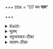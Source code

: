 +++
title = "07 मम **नाम**"

+++


<details><summary>Keith</summary>

My name and thine, O all-knower,  
Which like men changing garments we bear,  
Let us exchange again,  
Thou for life, and we to live.
</details>

<details><summary>मूलम्</summary>

मम॒ नाम॒ तव॑ च जातवेदो॒ वास॑सी इव वि॒वसा॑नौ॒ ये चरा॑वः ।  
आयु॑षे॒ त्वञ्जी॒वसे॑ व॒यय्ँ ...  +++(विवृद्धपादः तृतीयपादः)+++    
य॑थाय॒थव्ँवि परि॑ दधावहै॒ पुन॒स्ते  ॥
</details>

<details><summary>भट्टभास्कर-टीका</summary>

अयञ्च जगतीप्रकारो विवृद्धपादः । 'आयुषे त्वं जीवसे वयम्' इति तृतीयः पादः ॥  
हे जातवेदः मम च तव च सम्बन्धिनी ये नामनी विवसानौ विपरिवृत्य वसानौ मम नाम त्वं तव च नामाहमिति, अतोन्योन्यस्य विपरिवृत्ते इव धारयन्तौ चरावः त्वं चाहं च वर्तावहे । ते नामनी पुनरिदानीं यथायथं यथास्वं विपरिदधावहै पुनविवर्तावहै । तव नाम त्वमेव परिधत्स्व मम च नामाहमेव परिदधे । 'यथास्वे यथायथम्' इति निपात्यते ।


किमर्थमित्याह - आयुषे अन्नाय हविर्लक्षणाय त्वमात्मीयं नाम गृहाण । जीवसे दीर्घाय्नुर्जीवितुम् वयमप्यात्मीयं नाम गृह्णीमः । 'अस्मदो द्वयोश्च' इत्येकस्मिन् बहुवचनम् । वचनव्यत्ययो वा । 'तुमर्थे सेसेन्' इत्यसेप्रत्ययः, आद्युदात्तत्वप्रसङ्गादसुन्नन्तो नेष्यते ॥
</details>

<details><summary>सायण-टीका</summary>

कल्पे — “अभ्येत्याहाग्नीन्समाधेहीति ज्वलत उपतिष्ठते” इत्युपक्रम्योक्तं “मम नाम तव च जातवेद इति चतसृभिराहवनीयम्” इति।  
तत्र प्रथमा -  
मम नाम तवेति। हे जातवेदो मम देवदत्तादि नाम तव च वह्न्यादि नामेत्येवं ये नामनी विपरिवृत्यान्योन्यवाससी विपर्ययेण वसानाविवेदानीमावां चरावः। अत ऊर्ध्वं ते नामनी त्वं चाहं च पुनरपि यथायथं त्वदीयं वह्न्यादिनाम तवैव मदीयं च देवदत्तादिनाम मदीयमेव यथा भवति तथा विपरिवृत्य परिदधावहै। एवं सत्यायुर्वृद्धिर्धनादिसंपत्त्या प्रशस्तजीवनं च भवति।  
</details>
